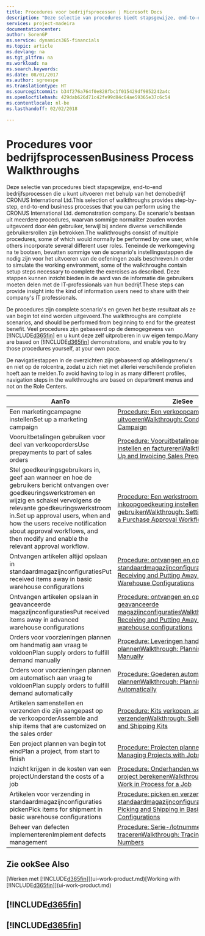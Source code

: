 ```yaml
---
title: Procedures voor bedrijfsprocessen | Microsoft Docs
description: "Deze selectie van procedures biedt stapsgewijze, end-to-end bedrijfsprocessen die u kunt uitvoeren met behulp van het demobedrijf CRONUS International Ltd. De scenario's bestaan uit meerdere procedures, waarvan sommige normaliter zouden worden uitgevoerd door één gebruiker, terwijl bij andere diverse verschillende gebruikersrollen zijn betrokken. Teneinde de werkomgeving na te bootsen, bevatten sommige van de scenario's instellingsstappen die nodig zijn voor het uitvoeren van de oefeningen zoals beschreven. Deze stappen kunnen inzicht bieden in de aard van de informatie die gebruikers moeten delen met de IT-professionals van hun bedrijf."
services: project-madeira
documentationcenter: 
author: SorenGP
ms.service: dynamics365-financials
ms.topic: article
ms.devlang: na
ms.tgt_pltfrm: na
ms.workload: na
ms.search.keywords: 
ms.date: 08/01/2017
ms.author: sgroespe
ms.translationtype: HT
ms.sourcegitcommit: b34f276a764f0e828fbc1f015429df9852242a4c
ms.openlocfilehash: 429dab626d71c42fe99d84c64ae59365e37c6c54
ms.contentlocale: nl-be
ms.lasthandoff: 02/02/2018

---
```

# <a name="business-process-walkthroughs"></a><span data-ttu-id="d914e-106">Procedures voor bedrijfsprocessen</span><span class="sxs-lookup"><span data-stu-id="d914e-106">Business Process Walkthroughs</span></span>
<span data-ttu-id="d914e-107">Deze selectie van procedures biedt stapsgewijze, end-to-end bedrijfsprocessen die u kunt uitvoeren met behulp van het demobedrijf CRONUS International Ltd.</span><span class="sxs-lookup"><span data-stu-id="d914e-107">This selection of walkthroughs provides step-by-step, end-to-end business processes that you can perform using the CRONUS International Ltd. demonstration company.</span></span> <span data-ttu-id="d914e-108">De scenario's bestaan uit meerdere procedures, waarvan sommige normaliter zouden worden uitgevoerd door één gebruiker, terwijl bij andere diverse verschillende gebruikersrollen zijn betrokken.</span><span class="sxs-lookup"><span data-stu-id="d914e-108">The walkthroughs consist of multiple procedures, some of which would normally be performed by one user, while others incorporate several different user roles.</span></span> <span data-ttu-id="d914e-109">Teneinde de werkomgeving na te bootsen, bevatten sommige van de scenario's instellingsstappen die nodig zijn voor het uitvoeren van de oefeningen zoals beschreven.</span><span class="sxs-lookup"><span data-stu-id="d914e-109">In order to simulate the working environment, some of the walkthroughs contain setup steps necessary to complete the exercises as described.</span></span> <span data-ttu-id="d914e-110">Deze stappen kunnen inzicht bieden in de aard van de informatie die gebruikers moeten delen met de IT-professionals van hun bedrijf.</span><span class="sxs-lookup"><span data-stu-id="d914e-110">These steps can provide insight into the kind of information users need to share with their company's IT professionals.</span></span>  

 <span data-ttu-id="d914e-111">De procedures zijn complete scenario's en geven het beste resultaat als ze van begin tot eind worden uitgevoerd.</span><span class="sxs-lookup"><span data-stu-id="d914e-111">The walkthroughs are complete scenarios, and should be performed from beginning to end for the greatest benefit.</span></span> <span data-ttu-id="d914e-112">Veel procedures zijn gebaseerd op de demogegevens van [!INCLUDE[d365fin](includes/d365fin_md.md)] en u kunt deze zelf uitproberen in uw eigen tempo.</span><span class="sxs-lookup"><span data-stu-id="d914e-112">Many are based on [!INCLUDE[d365fin](includes/d365fin_md.md)] demonstrations, and enable you to try those procedures yourself, at your own pace.</span></span>  

 <span data-ttu-id="d914e-113">De navigatiestappen in de overzichten zijn gebaseerd op afdelingsmenu's en niet op de rolcentra, zodat u zich niet met allerlei verschillende profielen hoeft aan te melden.</span><span class="sxs-lookup"><span data-stu-id="d914e-113">To avoid having to log in as many different profiles, navigation steps in the walkthroughs are based on department menus and not on the Role Centers.</span></span>  

|<span data-ttu-id="d914e-114">Aan</span><span class="sxs-lookup"><span data-stu-id="d914e-114">To</span></span>|<span data-ttu-id="d914e-115">Zie</span><span class="sxs-lookup"><span data-stu-id="d914e-115">See</span></span>|  
|--------|---------|  
|<span data-ttu-id="d914e-116">Een marketingcampagne instellen</span><span class="sxs-lookup"><span data-stu-id="d914e-116">Set up a marketing campaign</span></span>|[<span data-ttu-id="d914e-117">Procedure: Een verkoopcampagne uitvoeren</span><span class="sxs-lookup"><span data-stu-id="d914e-117">Walkthrough: Conducting a Sales Campaign</span></span>](walkthrough-conducting-a-sales-campaign.md)|  
|<span data-ttu-id="d914e-118">Vooruitbetalingen gebruiken voor deel van verkooporders</span><span class="sxs-lookup"><span data-stu-id="d914e-118">Use prepayments to part of sales orders</span></span>|[<span data-ttu-id="d914e-119">Procedure: Vooruitbetalingen verkoop instellen en factureren</span><span class="sxs-lookup"><span data-stu-id="d914e-119">Walkthrough: Setting Up and Invoicing Sales Prepayments</span></span>](walkthrough-setting-up-and-invoicing-sales-prepayments.md)|  
|<span data-ttu-id="d914e-120">Stel goedkeuringsgebruikers in, geef aan wanneer en hoe de gebruikers bericht ontvangen over goedkeuringswerkstromen en wijzig en schakel vervolgens de relevante goedkeuringswerkstroom in.</span><span class="sxs-lookup"><span data-stu-id="d914e-120">Set up approval users, when and how the users receive notification about approval workflows, and then modify and enable the relevant approval workflow.</span></span>|[<span data-ttu-id="d914e-121">Procedure: Een werkstroom voor inkoopgoedkeuring instellen en gebruiken</span><span class="sxs-lookup"><span data-stu-id="d914e-121">Walkthrough: Setting Up and Using a Purchase Approval Workflow</span></span>](walkthrough-setting-up-and-using-a-purchase-approval-workflow.md)|  
|<span data-ttu-id="d914e-122">Ontvangen artikelen altijd opslaan in standaardmagazijnconfiguraties</span><span class="sxs-lookup"><span data-stu-id="d914e-122">Put received items away in basic warehouse configurations</span></span>|[<span data-ttu-id="d914e-123">Procedure: ontvangen en opslaan in standaardmagazijnconfiguraties</span><span class="sxs-lookup"><span data-stu-id="d914e-123">Walkthrough: Receiving and Putting Away in Basic Warehouse Configurations</span></span>](walkthrough-receiving-and-putting-away-in-basic-warehousing.md)|  
|<span data-ttu-id="d914e-124">Ontvangen artikelen opslaan in geavanceerde magazijnconfiguraties</span><span class="sxs-lookup"><span data-stu-id="d914e-124">Put received items away in advanced warehouse configurations</span></span>|[<span data-ttu-id="d914e-125">Procedure: ontvangen en opslaan in geavanceerde magazijnconfiguraties</span><span class="sxs-lookup"><span data-stu-id="d914e-125">Walkthrough: Receiving and Putting Away in advanced warehouse configurations</span></span>](walkthrough-receiving-and-putting-away-in-advanced-warehousing.md)|  
|<span data-ttu-id="d914e-126">Orders voor voorzieningen plannen om handmatig aan vraag te voldoen</span><span class="sxs-lookup"><span data-stu-id="d914e-126">Plan supply orders to fulfill demand manually</span></span>|[<span data-ttu-id="d914e-127">Procedure: Leveringen handmatig plannen</span><span class="sxs-lookup"><span data-stu-id="d914e-127">Walkthrough: Planning Supplies Manually</span></span>](walkthrough-planning-supplies-manually.md)|  
|<span data-ttu-id="d914e-128">Orders voor voorzieningen plannen om automatisch aan vraag te voldoen</span><span class="sxs-lookup"><span data-stu-id="d914e-128">Plan supply orders to fulfill demand automatically</span></span>|[<span data-ttu-id="d914e-129">Procedure: Goederen automatisch plannen</span><span class="sxs-lookup"><span data-stu-id="d914e-129">Walkthrough: Planning Supplies Automatically</span></span>](walkthrough-planning-supplies-automatically.md)|  
|<span data-ttu-id="d914e-130">Artikelen samenstellen en verzenden die zijn aangepast op de verkooporder</span><span class="sxs-lookup"><span data-stu-id="d914e-130">Assemble and ship items that are customized on the sales order</span></span>|[<span data-ttu-id="d914e-131">Procedure: Kits verkopen, assembleren en verzenden</span><span class="sxs-lookup"><span data-stu-id="d914e-131">Walkthrough: Selling, Assembling, and Shipping Kits</span></span>](walkthrough-selling-assembling-and-shipping-kits.md)|  
|<span data-ttu-id="d914e-132">Een project plannen van begin tot eind</span><span class="sxs-lookup"><span data-stu-id="d914e-132">Plan a project, from start to finish</span></span>|[<span data-ttu-id="d914e-133">Procedure: Projecten plannen</span><span class="sxs-lookup"><span data-stu-id="d914e-133">Walkthrough: Managing Projects with Jobs</span></span>](walkthrough-managing-projects-with-jobs.md)|  
|<span data-ttu-id="d914e-134">Inzicht krijgen in de kosten van een project</span><span class="sxs-lookup"><span data-stu-id="d914e-134">Understand the costs of a job</span></span>|[<span data-ttu-id="d914e-135">Procedure: Onderhanden werk voor een project berekenen</span><span class="sxs-lookup"><span data-stu-id="d914e-135">Walkthrough: Calculating Work in Process for a Job</span></span>](walkthrough-calculating-work-in-process-for-a-job.md)|  
|<span data-ttu-id="d914e-136">Artikelen voor verzending in standaardmagazijnconfiguraties picken</span><span class="sxs-lookup"><span data-stu-id="d914e-136">Pick items for shipment in basic warehouse configurations</span></span>|[<span data-ttu-id="d914e-137">Procedure: picken en verzenden in standaardmagazijnconfiguraties</span><span class="sxs-lookup"><span data-stu-id="d914e-137">Walkthrough: Picking and Shipping in Basic Warehouse Configurations</span></span>](walkthrough-picking-and-shipping-in-basic-warehousing.md)|  
|<span data-ttu-id="d914e-138">Beheer van defecten implementeren</span><span class="sxs-lookup"><span data-stu-id="d914e-138">Implement defects management</span></span>|[<span data-ttu-id="d914e-139">Procedure: Serie-/lotnummers traceren</span><span class="sxs-lookup"><span data-stu-id="d914e-139">Walkthrough: Tracing Serial-Lot Numbers</span></span>](walkthrough-tracing-serial-lot-numbers.md)|  

## <a name="see-also"></a><span data-ttu-id="d914e-140">Zie ook</span><span class="sxs-lookup"><span data-stu-id="d914e-140">See Also</span></span>
<span data-ttu-id="d914e-141">[Werken met [!INCLUDE[d365fin](includes/d365fin_md.md)]](ui-work-product.md)</span><span class="sxs-lookup"><span data-stu-id="d914e-141">[Working with [!INCLUDE[d365fin](includes/d365fin_md.md)]](ui-work-product.md)</span></span>  

## [!INCLUDE[d365fin](includes/free_trial_md.md)]  
## [!INCLUDE[d365fin](includes/training_link_md.md)]

